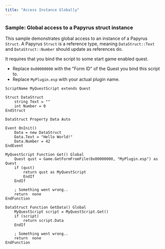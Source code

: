 ```yaml
---
title: "Access Instance Globally"
---
```


### Sample: Global access to a Papyrus struct instance
This sample demonstrates global access to an instance of a Papyrus `Struct`.
A Papyrus `Struct` is a reference type, meaning `DataStruct::Text` and `DataStruct::Number` should update as references do.

It requires that you bind the script to some start game enabled quest.
- Replace `0x00000000` with the "Form ID" of the Quest you bind this script to.
- Replace `MyPlugin.esp` with your actual plugin name.


```papyrus
ScriptName MyQuestScript extends Quest

Struct DataStruct
    string Text = ""
    int Number = 0
EndStruct

DataStruct Property Data Auto

Event OnInit()
    Data = new DataStruct
    Data.Text = "Hello World!"
    Data.Number = 42
EndEvent

MyQuestScript Function Get() Global
    Quest qust = Game.GetFormFromFile(0x00000000, "MyPlugin.esp") as Quest
    if (qust)
        return qust as MyQuestScript
        EndIf
    EndIf

    ; Something went wrong..
    return  none
EndFunction

DataStruct Function GetData() Global
    MyQuestScript script = MyQuestScript.Get()
    if (script)
        return script.Data
    EndIf

    ; Something went wrong..
    return  none
EndFunction
```
